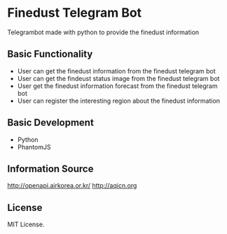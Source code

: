 Finedust Telegram Bot
=====================
Telegrambot made with python to provide the finedust information

Basic Functionality
-------------------
- User can get the finedust information from the finedust telegram bot
- User can get the findeust status image from the finedust telegram bot
- User get the finedust information forecast from the finedust telegram bot
- User can register the interesting region about the finedust information

Basic Development
-----------------
- Python
- PhantomJS

Information Source
------------------
http://openapi.airkorea.or.kr/
http://aqicn.org

License
-------
MIT License.
